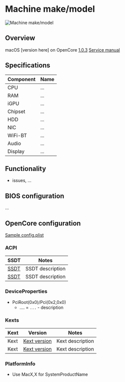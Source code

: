 # Machine make/model

![Machine make/model](Docs/path-to-image.png)

## Overview
macOS [version here] on OpenCore [1.0.3](https://github.com/acidanthera/OpenCorePkg/releases/tag/1.0.3)
[Service manual](...)

## Specifications
| Component | Name |
--- | --- |
CPU | ...
RAM | ...
iGPU | ...
Chipset | ...
HDD | ...
NIC | ...
WiFi-BT | ...
Audio | ...
Display | ...

## Functionality
* issues, ...

## BIOS configuration
...

## OpenCore configuration

[Sample config.plist](Files/config-sample.plist)

### ACPI
|SSDT|Notes|
--- | ---
[SSDT](Files/path-to-ssdt.dsl) | SSDT description
[SSDT](Files/path-to-ssdt.dsl) | SSDT description

### DeviceProperties
* PciRoot(0x0)/Pci(0x2,0x0)
    * .... = `...` - description

### Kexts
|Kext|Version|Notes|
|---|---|---|
Kext | [Kext version](path-to-kext) | Kext description
Kext | [Kext version](path-to-kext) | Kext description

### PlatformInfo
* Use MacX,X for SystemProductName
